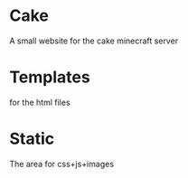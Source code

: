 # Cake
A small website for the cake minecraft server

# Templates
for the html files

# Static
The area for css+js+images 

